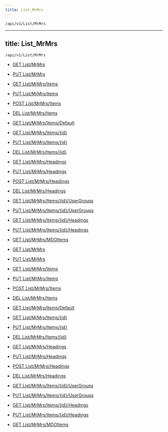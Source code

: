 ```yaml
---
title: List_MrMrs
---
```


```http
/api/v1/List/MrMrs
```

---
title: List_MrMrs
---

```http
/api/v1/List/MrMrs
```




* [GET List/MrMrs](v1MrMrsList_GetListDefinition.md)

* [PUT List/MrMrs](v1MrMrsList_SetListDefinition.md)

* [GET List/MrMrs/Items](v1MrMrsList_GetAll.md)

* [PUT List/MrMrs/Items](v1MrMrsList_PutAllMrMrs.md)

* [POST List/MrMrs/Items](v1MrMrsList_PostMrMrs.md)

* [DEL List/MrMrs/Items](v1MrMrsList_DeleteAllMrMrs.md)

* [GET List/MrMrs/Items/Default](v1MrMrsList_CreateDefaultMrMrs.md)

* [GET List/MrMrs/Items/{id}](v1MrMrsList_GetMrMrs.md)

* [PUT List/MrMrs/Items/{id}](v1MrMrsList_PutMrMrs.md)

* [DEL List/MrMrs/Items/{id}](v1MrMrsList_DeleteMrMrs.md)

* [GET List/MrMrs/Headings](v1MrMrsList_GetMrMrsHeadings.md)

* [PUT List/MrMrs/Headings](v1MrMrsList_PutMrMrsHeadings.md)

* [POST List/MrMrs/Headings](v1MrMrsList_PostMrMrsHeading.md)

* [DEL List/MrMrs/Headings](v1MrMrsList_DeleteMrMrsHeadings.md)

* [GET List/MrMrs/Items/{id}/UserGroups](v1MrMrsList_GetMrMrsUserGroupsForListItem.md)

* [PUT List/MrMrs/Items/{id}/UserGroups](v1MrMrsList_PutMrMrsUserGroupsForListItem.md)

* [GET List/MrMrs/Items/{id}/Headings](v1MrMrsList_GetMrMrsHeadingsForListItem.md)

* [PUT List/MrMrs/Items/{id}/Headings](v1MrMrsList_PutMrMrsHeadingsForListItem.md)

* [GET List/MrMrs/MDOItems](v1MrMrsList_GetMDOList.md)


* [GET List/MrMrs](v1MrMrsList_GetListDefinition.md)

* [PUT List/MrMrs](v1MrMrsList_SetListDefinition.md)

* [GET List/MrMrs/Items](v1MrMrsList_GetAll.md)

* [PUT List/MrMrs/Items](v1MrMrsList_PutAllMrMrs.md)

* [POST List/MrMrs/Items](v1MrMrsList_PostMrMrs.md)

* [DEL List/MrMrs/Items](v1MrMrsList_DeleteAllMrMrs.md)

* [GET List/MrMrs/Items/Default](v1MrMrsList_CreateDefaultMrMrs.md)

* [GET List/MrMrs/Items/{id}](v1MrMrsList_GetMrMrs.md)

* [PUT List/MrMrs/Items/{id}](v1MrMrsList_PutMrMrs.md)

* [DEL List/MrMrs/Items/{id}](v1MrMrsList_DeleteMrMrs.md)

* [GET List/MrMrs/Headings](v1MrMrsList_GetMrMrsHeadings.md)

* [PUT List/MrMrs/Headings](v1MrMrsList_PutMrMrsHeadings.md)

* [POST List/MrMrs/Headings](v1MrMrsList_PostMrMrsHeading.md)

* [DEL List/MrMrs/Headings](v1MrMrsList_DeleteMrMrsHeadings.md)

* [GET List/MrMrs/Items/{id}/UserGroups](v1MrMrsList_GetMrMrsUserGroupsForListItem.md)

* [PUT List/MrMrs/Items/{id}/UserGroups](v1MrMrsList_PutMrMrsUserGroupsForListItem.md)

* [GET List/MrMrs/Items/{id}/Headings](v1MrMrsList_GetMrMrsHeadingsForListItem.md)

* [PUT List/MrMrs/Items/{id}/Headings](v1MrMrsList_PutMrMrsHeadingsForListItem.md)

* [GET List/MrMrs/MDOItems](v1MrMrsList_GetMDOList.md)